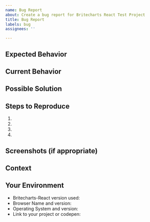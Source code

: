 ```yaml
---
name: Bug Report
about: Create a bug report for Britecharts React Test Project
title: Bug Report
labels: bug
assignees: ''

---
```

<!--- Provide a general summary of the issue in the Title above -->
<!--- Look through existing open and closed issues to see if someone has reported the issue before -->

## Expected Behavior
<!--- If you're describing a bug, tell us what should happen -->

## Current Behavior
<!--- If describing a bug, tell us what happens instead of the expected behavior -->

## Possible Solution
<!--- Not obligatory, but suggest a fix/reason for the bug, -->

## Steps to Reproduce
<!--- Provide a link to a live example, or an unambiguous set of steps to -->
<!--- reproduce this bug. Include code to reproduce, if relevant -->
1.
2.
3.
4.

## Screenshots (if appropriate)

## Context
<!--- How has this issue affected you? -->
<!--- Providing context helps us come up with a solution that is most useful in the real world -->

## Your Environment
<!--- Include as many relevant details about the environment you experienced the bug in -->
* Britecharts-React version used:
* Browser Name and version:
* Operating System and version:
* Link to your project or codepen:
